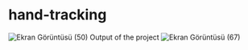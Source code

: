 # hand-tracking
![Ekran Görüntüsü (50)](https://user-images.githubusercontent.com/73113934/210140864-9856e796-5dd3-4321-ba30-05c93100ff05.png)
Output of the project
![Ekran Görüntüsü (67)](https://user-images.githubusercontent.com/73113934/210140892-f4ca8dfe-d386-45e4-8235-62282f3b8226.png)
